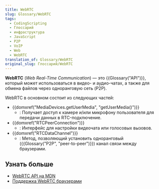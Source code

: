 ```yaml
---
title: WebRTC
slug: Glossary/WebRTC
tags:
  - CodingScripting
  - Глоссарий
  - инфраструктура
  - JavaScript
  - P2P
  - VoIP
  - Web
  - WebRTC
translation_of: Glossary/WebRTC
original_slug: Глоссарий/WebRTC
---
```


**WebRTC** (_Web Real-Time Communication_) — это {{Glossary("API")}}, который может использоваться в видео- и аудио-чатах, а также для обмена файлов через одноранговую сеть (P2P).

WebRTC в основном состоит из следующих частей:

- {{domxref("MediaDevices.getUserMedia", "getUserMedia()")}}
  - : Получает доступ к камере и/или микрофону пользователя для передачи данных в RTC-подключение.
- {{domxref("RTCPeerConnection")}}
  - : Интерфейс для настройки видеочата или голосовых вызовов.
- {{domxref("RTCDataChannel")}}
  - : Метод, позволяющий установить одноранговый ({{Glossary("P2P", "peer-to-peer")}}) канал связи между браузерами.

## Узнать больше

- [WebRTC API на MDN](/ru/docs/Web/API/WebRTC_API)
- [Поддержка WebRTC браузерами](https://caniuse.com/rtcpeerconnection)
